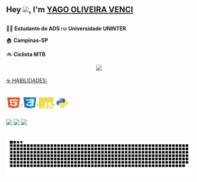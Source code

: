 ## Hey <img src="https://github.com/TheDudeThatCode/TheDudeThatCode/blob/master/Assets/Hi.gif" width="29px">, I'm [YAGO OLIVEIRA VENCI](https://www.linkedin.com/in/yagovenci)

##

<p align="left"> 
 👨‍💻 <strong>Estudante de ADS </strong> na <strong>Universidade UNINTER</strong>.
</p>
<p align="left"> 
 🏠  <strong>Campinas-SP</strong>
</p>
<p align="left"> 
 🚲  <strong>Ciclista MTB</strong>
</p>

<div align="center">
  <a href="https://www.linkedin.com/in/yagovenci">
  <img height="180em" src="https://github-readme-stats.vercel.app/api?username=yagovenci&show_icons=true&theme=dark&include_all_commits=true&count_private=true"/>
  
</div>

  <p align="left">
 ☕ HABILIDADES:
  </p>
<div style="display: inline_block: align=center"><br>
  <img align="center" alt="Yago-HTML" height="30" width="40" src="https://raw.githubusercontent.com/devicons/devicon/master/icons/html5/html5-original.svg">
  <img align="center" alt="Yago-CSS" height="30" width="40" src="https://raw.githubusercontent.com/devicons/devicon/master/icons/css3/css3-original.svg">
  <img align="center" alt="Yago-Js" height="30" width="40" src="https://raw.githubusercontent.com/devicons/devicon/master/icons/javascript/javascript-plain.svg">
  <img align="center" alt="Yago-Python" height="30" width="40" src="https://raw.githubusercontent.com/devicons/devicon/master/icons/python/python-original.svg">
 </div>
  

  ##
  
  <div>
     <a href = "mailto:yago.2.6.92@gmail.com"><img src="https://img.shields.io/badge/-Gmail-%23333?style=for-the-badge&logo=gmail&logoColor=white" target="_blank"></a>
     <a href="https://www.linkedin.com/in/yagovenci" target="_blank"><img src="https://img.shields.io/badge/-LinkedIn-%230077B5?style=for-the-badge&logo=linkedin&logoColor=white" target="_blank"></a> 
     <a href="https://instagram.com/yago.venci" target="_blank"><img src="https://img.shields.io/badge/-Instagram-%23E4405F?style=for-the-badge&logo=instagram&logoColor=white" target="_blank"></a>
  </div>
    
   
##
  
  ![Snake animation](https://github.com/yagovenci/yagovenci/blob/output/github-contribution-grid-snake.svg)
